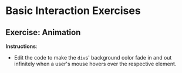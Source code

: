 # Basic Interaction Exercises

## Exercise: Animation

**Instructions**:

* Edit the code to make the `div`s' background color fade in and out infinitely when a user's mouse hovers over the respective element. 